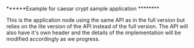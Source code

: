 ******Example for caesar crypt sample application ********

This is the application node using the same API as in the full version but relies on the lite version of the API instead of the full version. The API will also have it's own header and the details of the implementation will be modified accordingly as we progress. 

